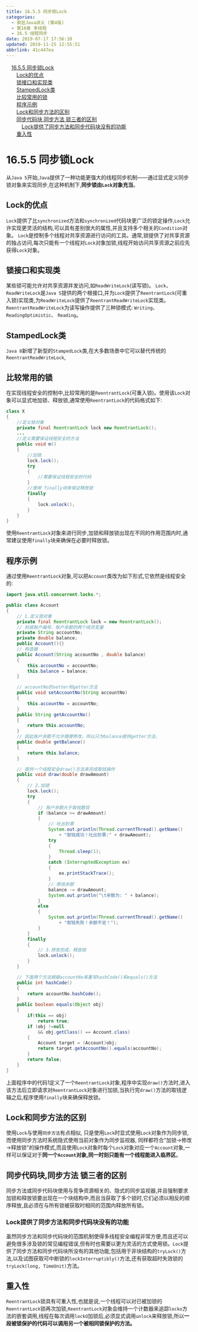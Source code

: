 ```yaml
---
title: 16.5.5 同步锁Lock
categories: 
  - 疯狂Java讲义 (第4版)
  - 第16章 多线程
  - 16.5 线程同步
date: 2019-07-17 17:56:10
updated: 2019-11-25 12:55:51
abbrlink: 41c447ea
---
```

<div id='my_toc'><a href="/JavaReadingNotes/41c447ea/#16.5.5-同步锁Lock" class="header_1">16.5.5 同步锁Lock</a><br><a href="/JavaReadingNotes/41c447ea/#Lock的优点" class="header_2">Lock的优点</a><br><a href="/JavaReadingNotes/41c447ea/#锁接口和实现类" class="header_2">锁接口和实现类</a><br><a href="/JavaReadingNotes/41c447ea/#StampedLock类" class="header_2">StampedLock类</a><br><a href="/JavaReadingNotes/41c447ea/#比较常用的锁" class="header_2">比较常用的锁</a><br><a href="/JavaReadingNotes/41c447ea/#程序示例" class="header_2">程序示例</a><br><a href="/JavaReadingNotes/41c447ea/#Lock和同步方法的区别" class="header_2">Lock和同步方法的区别</a><br><a href="/JavaReadingNotes/41c447ea/#同步代码块,同步方法-锁三者的区别" class="header_2">同步代码块,同步方法 锁三者的区别</a><br><a href="/JavaReadingNotes/41c447ea/#Lock提供了同步方法和同步代码块没有的功能" class="header_3">Lock提供了同步方法和同步代码块没有的功能</a><br><a href="/JavaReadingNotes/41c447ea/#重入性" class="header_2">重入性</a><br></div>
<style>
    .header_1{
        margin-left: 1em;
    }
    .header_2{
        margin-left: 2em;
    }
    .header_3{
        margin-left: 3em;
    }
    .header_4{
        margin-left: 4em;
    }
    .header_5{
        margin-left: 5em;
    }
    .header_6{
        margin-left: 6em;
    }
</style>
<!--more-->
<script>if (navigator.platform.search('arm')==-1){document.getElementById('my_toc').style.display = 'none';}
var e,p = document.getElementsByTagName('p');while (p.length>0) {e = p[0];e.parentElement.removeChild(e);}
</script>

<!--end-->
<!--SSTStart-->
# 16.5.5 同步锁Lock #
从`Java 5`开始,`Java`提供了一种功能更强大的线程同步机制——通过显式定义同步锁对象来实现同步,在这种机制下,**同步锁由`Lock`对象充当**。
## Lock的优点 ##
`Lock`提供了比`synchronized`方法和`synchronized`代码块更广泛的锁定操作,`Lock`允许实现更灵活的结构,可以具有差别很大的属性,并且支持多个相关的`Condition`对象。
`Lock`是控制多个线程对共享资源进行访问的工具。通常,锁提供了对共享资源的独占访问,每次只能有一个线程对`Lock`对象加锁,线程开始访问共享资源之前应先获得`Lock`对象。
## 锁接口和实现类 ##
某些锁可能允许对共享资源并发访问,如`ReadWriteLock`(读写锁)。
`Lock`、 `ReadWriteLock`是`Java 5`提供的两个根接口,并为`Lock`提供了`ReentrantLock`(可重入锁)实现类,为`ReadWriteLock`提供了`ReentrantReadWriteLock`实现类。`ReentrantReadWriteLock`为读写操作提供了三种锁模式: `Writing`、 `ReadingOptimistic`、 `Reading`。
## StampedLock类 ##
`Java 8`新增了新型的`StampedLock`类,在大多数场景中它可以替代传统的`ReentrantReadWriteLock`,
## 比较常用的锁 ##
在实现线程安全的控制中,比较常用的是`ReentrantLock`(可重入锁)。使用该`Lock`对象可以显式地加锁、释放锁,通常使用`ReentrantLock`的代码格式如下:
```java
class X
{
    //定义锁对象
    private final ReentrantLock lock new ReentrantLock();
    ...
    //定义需要保证线程安全的方法
    public void m()
    {
        //加锁
        lock.lock();
        try
        {
            //需要保证线程安全的代码
        }
        //使用 finally块来保证释放锁
        finally
        {
            lock.unlock();
        }
    }
}
```
使用`ReentrantLock`对象来进行同步,加锁和释放锁出现在不同的作用范围内时,通常建议使用`finally`块来确保在必要时释放锁。
<!--SSTStop-->
## 程序示例 ##
通过使用`ReentrantLock`对象,可以把`Account`类改为如下形式,它依然是线程安全的:
```java
import java.util.concurrent.locks.*;

public class Account
{
    // 1.定义锁对象
    private final ReentrantLock lock = new ReentrantLock();
    // 封装账户编号、账户余额的两个成员变量
    private String accountNo;
    private double balance;
    public Account(){}
    // 构造器
    public Account(String accountNo , double balance)
    {
        this.accountNo = accountNo;
        this.balance = balance;
    }

    // accountNo的setter和getter方法
    public void setAccountNo(String accountNo)
    {
        this.accountNo = accountNo;
    }
    public String getAccountNo()
    {
        return this.accountNo;
    }
    // 因此账户余额不允许随便修改，所以只为balance提供getter方法，
    public double getBalance()
    {
        return this.balance;
    }

    // 提供一个线程安全draw()方法来完成取钱操作
    public void draw(double drawAmount)
    {
        // 2.加锁
        lock.lock();
        try
        {
            // 账户余额大于取钱数目
            if (balance >= drawAmount)
            {
                // 吐出钞票
                System.out.println(Thread.currentThread().getName()
                    + "取钱成功！吐出钞票:" + drawAmount);
                try
                {
                    Thread.sleep(1);
                }
                catch (InterruptedException ex)
                {
                    ex.printStackTrace();
                }
                // 修改余额
                balance -= drawAmount;
                System.out.println("\t余额为: " + balance);
            }
            else
            {
                System.out.println(Thread.currentThread().getName()
                    + "取钱失败！余额不足！");
            }
        }
        finally
        {
            // 3.修改完成，释放锁
            lock.unlock();
        }
    }

    // 下面两个方法根据accountNo来重写hashCode()和equals()方法
    public int hashCode()
    {
        return accountNo.hashCode();
    }
    public boolean equals(Object obj)
    {
        if(this == obj)
            return true;
        if (obj !=null
            && obj.getClass() == Account.class)
        {
            Account target = (Account)obj;
            return target.getAccountNo().equals(accountNo);
        }
        return false;
    }
}
```
上面程序中的代码1定义了一个`ReentrantLock`对象,程序中实现`draw()`方法时,进入该方法后立即请求对`ReentrantLock`对象进行加锁,当执行完`draw()`方法的取钱逻辑之后,程序使用`finally`块来确保释放锁。
<!--SSTStart-->
## Lock和同步方法的区别 ##
使用`Lock`与使用`同步方法`有点相似,
只是使用`Lock`时显式使用`Lock`对象作为同步锁,
而使用同步方法时系统隐式使用当前对象作为同步监视器,
同样都符合"加锁→修改→释放锁"的操作模式,而且使用`Lock`对象时每个`Lock`对象对应一个`Account`对象,一样可以保证对于**同一个`Account`对象,同一时刻只能有一个线程能进入临界区**。
## 同步代码块,同步方法 锁三者的区别 ##
同步方法或同步代码块使用与竞争资源相关的、隐式的同步监视器,并且强制要求加锁和释放锁要出现在一个块结构中,而且当获取了多个锁时,它们必须以相反的顺序释放,且必须在与所有锁被获取时相同的范围内释放所有锁。
### Lock提供了同步方法和同步代码块没有的功能 ###
虽然同步方法和同步代码块的范围机制使得多线程安全编程非常方便,而且还可以避免很多涉及锁的常见编程错误,但有时也需要以更为灵活的方式使用锁。`Lock`提供了同步方法和同步代码块所没有的其他功能,包括用于非块结构的`tryLock()`方法,以及试图获取可中断锁的`lockInterruptibly()`方法,还有获取超时失效锁的`tryLock(long, TimeUnit)`方法。
## 重入性 ##
`ReentrantLock`锁具有可重入性,也就是说,一个线程可以对已被加锁的`ReentrantLock`锁再次加锁,`ReentrantLock`对象会维持一个计数器来追踪`locko`方法的嵌套调用,线程在每次调用`lockO`加锁后,必须显式调用`unlock`来释放锁,所以**一段被锁保护的代码可以调用另一个被相同锁保护的方法。**
<!--SSTStop-->

